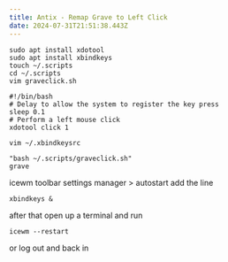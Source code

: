 ```yaml
---
title: Antix - Remap Grave to Left Click
date: 2024-07-31T21:51:38.443Z
---
```

```
sudo apt install xdotool
sudo apt install xbindkeys
touch ~/.scripts
cd ~/.scripts
vim graveclick.sh
```

```
#!/bin/bash
# Delay to allow the system to register the key press
sleep 0.1
# Perform a left mouse click
xdotool click 1
```

```
vim ~/.xbindkeysrc
```

```
"bash ~/.scripts/graveclick.sh"
grave
```

icewm toolbar settings manager > autostart add the line 

```
xbindkeys &
```

after that open up a terminal and run 

```
icewm --restart
```

or log out and back in